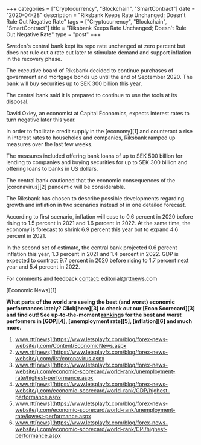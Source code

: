 +++
categories = ["Cryptocurrency", "Blockchain", "SmartContract"]
date = "2020-04-28"
description = "Riksbank Keeps Rate Unchanged; Doesn't Rule Out Negative Rate"
tags = ["Cryptocurrency", "Blockchain", "SmartContract"]
title = "Riksbank Keeps Rate Unchanged; Doesn't Rule Out Negative Rate"
type = "post"
+++

Sweden's central bank kept its repo rate unchanged at zero percent but
does not rule out a rate cut later to stimulate demand and support
inflation in the recovery phase.

The executive board of Riksbank decided to continue purchases of
government and mortgage bonds up until the end of September 2020. The
bank will buy securities up to SEK 300 billion this year.

The central bank said it is prepared to continue to use the tools at its
disposal.

David Oxley, an economist at Capital Economics, expects interest rates
to turn negative later this year.

In order to facilitate credit supply in the [economy][1] and counteract
a rise in interest rates to households and companies, Riksbank ramped up
measures over the last few weeks.

The measures included offering bank loans of up to SEK 500 billion for
lending to companies and buying securities for up to SEK 300 billion and
offering loans to banks in US dollars.

The central bank cautioned that the economic consequences of the
[coronavirus][2] pandemic will be considerable.

The Riksbank has chosen to describe possible developments regarding
growth and inflation in two scenarios instead of in one detailed
forecast.

According to first scenario, inflation will ease to 0.6 percent in 2020
before rising to 1.5 percent in 2021 and 1.6 percent in 2022. At the
same time, the economy is forecast to shrink 6.9 percent this year but
to expand 4.6 percent in 2021.

In the second set of estimate, the central bank projected 0.6 percent
inflation this year, 1.3 percent in 2021 and 1.4 percent in 2022. GDP is
expected to contract 9.7 percent in 2020 before rising to 1.7 percent
next year and 5.4 percent in 2022.

For comments and feedback [contact](https://www.playgroundfx.com/contact/): editorial@rtt[news](https://www.letsplayfx.com/blog/forex-news-website/).com

[Economic News][1]

 **What parts of the world are seeing the best (and worst) economic
performances lately? Click[here][3] to check out our [Econ Scorecard][3]
and find out! See up-to-the-moment [ranking](https://www.playgroundfx.com/blog/crypto-exchange-ranking/)s for the best and worst
performers in [GDP][4], [unemployment rate][5], [inflation][6] and much
more.**

   1. www.rtt[news](https://www.letsplayfx.com/blog/forex-news-website/).com/Content/EconomicNews.aspx
   2. www.rtt[news](https://www.letsplayfx.com/blog/forex-news-website/).com/list/coronavirus.aspx
   3. www.rtt[news](https://www.letsplayfx.com/blog/forex-news-website/).com/economic-scorecard/world-rank/unemployment-rate/highest-performance.aspx
   4. www.rtt[news](https://www.letsplayfx.com/blog/forex-news-website/).com/economic-scorecard/world-rank/GDP/highest-performance.aspx
   5. www.rtt[news](https://www.letsplayfx.com/blog/forex-news-website/).com/economic-scorecard/world-rank/unemployment-rate/lowest-performance.aspx
   6. www.rtt[news](https://www.letsplayfx.com/blog/forex-news-website/).com/economic-scorecard/world-rank/CPI/highest-performance.aspx